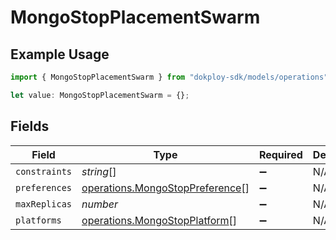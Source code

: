 # MongoStopPlacementSwarm

## Example Usage

```typescript
import { MongoStopPlacementSwarm } from "dokploy-sdk/models/operations";

let value: MongoStopPlacementSwarm = {};
```

## Fields

| Field                                                                              | Type                                                                               | Required                                                                           | Description                                                                        |
| ---------------------------------------------------------------------------------- | ---------------------------------------------------------------------------------- | ---------------------------------------------------------------------------------- | ---------------------------------------------------------------------------------- |
| `constraints`                                                                      | *string*[]                                                                         | :heavy_minus_sign:                                                                 | N/A                                                                                |
| `preferences`                                                                      | [operations.MongoStopPreference](../../models/operations/mongostoppreference.md)[] | :heavy_minus_sign:                                                                 | N/A                                                                                |
| `maxReplicas`                                                                      | *number*                                                                           | :heavy_minus_sign:                                                                 | N/A                                                                                |
| `platforms`                                                                        | [operations.MongoStopPlatform](../../models/operations/mongostopplatform.md)[]     | :heavy_minus_sign:                                                                 | N/A                                                                                |